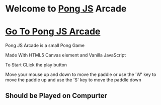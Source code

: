 # Welcome to [Pong JS](https://imagineeeinc.github.io/pongjs/) Arcade

# [Go To Pong JS Arcade](https://imagineeeinc.github.io/pongjs/app/)

Pong JS Arcade is a small Pong Game

Made With HTML5 Canvas element and Vanilla JavaScript

To Start CLick the play button

Move your mouse up and down to move the paddle
or use the 'W' key to move the paddle up and use the 'S' key to move the paddle down

## Should be Played on Compurter
